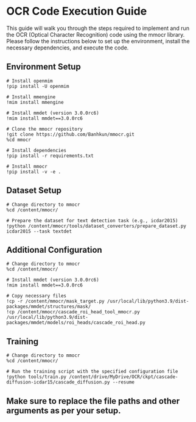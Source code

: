 # OCR Code Execution Guide

This guide will walk you through the steps required to implement and run the OCR (Optical Character Recognition) code using the mmocr library. Please follow the instructions below to set up the environment, install the necessary dependencies, and execute the code.

## Environment Setup

```shell
# Install openmim
!pip install -U openmim

# Install mmengine
!mim install mmengine

# Install mmdet (version 3.0.0rc6)
!mim install mmdet==3.0.0rc6

# Clone the mmocr repository
!git clone https://github.com/Banhkun/mmocr.git
%cd mmocr

# Install dependencies
!pip install -r requirements.txt

# Install mmocr
!pip install -v -e .
```
## Dataset Setup
```shell
# Change directory to mmocr
%cd /content/mmocr/

# Prepare the dataset for text detection task (e.g., icdar2015)
!python /content/mmocr/tools/dataset_converters/prepare_dataset.py icdar2015 --task textdet
```
## Additional Configuration
```shell
# Change directory to mmocr
%cd /content/mmocr/

# Install mmdet (version 3.0.0rc6)
!mim install mmdet==3.0.0rc6

# Copy necessary files
!cp -r /content/mmocr/mask_target.py /usr/local/lib/python3.9/dist-packages/mmdet/structures/mask/
!cp /content/mmocr/cascade_roi_head_tool_mmocr.py /usr/local/lib/python3.9/dist-packages/mmdet/models/roi_heads/cascade_roi_head.py
```
## Training
```shell
# Change directory to mmocr
%cd /content/mmocr/

# Run the training script with the specified configuration file
!python tools/train.py /content/drive/MyDrive/OCR/ckpt/cascade-diffusion-icdar15/cascade_diffusion.py --resume
```
## Make sure to replace the file paths and other arguments as per your setup.


